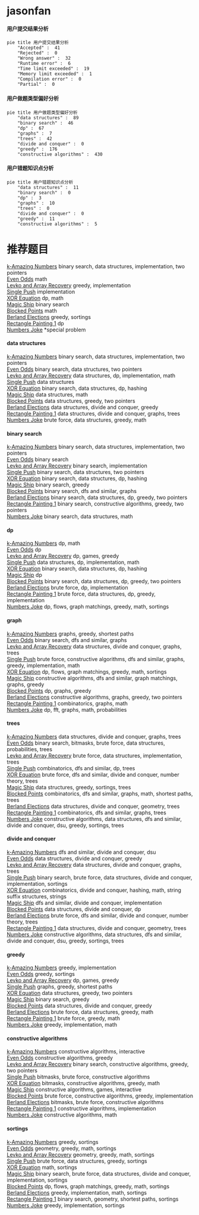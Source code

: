 # jasonfan
<!-- tabs:start -->
#### **用户提交结果分析**

```mermaid
pie title 用户提交结果分析
    "Accepted" :  41
    "Rejected" :  0
    "Wrong answer" :  32
    "Runtime error" :  6
    "Time limit exceeded" :  19
    "Memory limit exceeded" :  1
    "Compilation error" :  0
    "Partial" :  0
```
#### **用户做题类型偏好分析**

```mermaid
pie title 用户做题类型偏好分析
    "data structures" :  89
    "binary search" :  46
    "dp" :  67
    "graphs" :  7
    "trees" :  42
    "divide and conquer" :  0
    "greedy" :  176
    "constructive algorithms" :  430
```
#### **用户错题知识点分析**

```mermaid
pie title 用户错题知识点分析
    "data structures" :  11
    "binary search" :  0
    "dp" :  3
    "graphs" :  10
    "trees" :  0
    "divide and conquer" :  0
    "greedy" :  11
    "constructive algorithms" :  5
```
<!-- tabs:end -->
# 推荐题目
[k-Amazing Numbers](http://codeforces.com/problemset/problem/1416/A)		binary search,
                        data structures,
                        implementation,
                        two pointers		  
[Even Odds](http://codeforces.com/problemset/problem/318/A)		math		  
[Levko and Array Recovery](http://codeforces.com/problemset/problem/360/A)		greedy,
                        implementation		  
[Single Push](http://codeforces.com/problemset/problem/1253/A)		implementation		  
[XOR Equation](https://codeforces.com/contest/634/problem/B)		dp,
                        math		  
[Magic Ship](http://codeforces.com/problemset/problem/1117/C)		binary search		  
[Blocked Points](https://codeforces.com/contest/393/problem/C)		math		  
[Berland Elections](http://codeforces.com/problemset/problem/847/F)		greedy,
                        sortings		  
[Rectangle Painting 1](https://codeforces.com/contest/1199/problem/F)		dp		  
[Numbers Joke](http://codeforces.com/problemset/problem/784/A)		*special problem		  
<!-- tabs:start -->
#### **data structures**
[k-Amazing Numbers](http://codeforces.com/problemset/problem/1416/A)		binary search,
                        data structures,
                        implementation,
                        two pointers		  
[Even Odds](http://codeforces.com/problemset/problem/1034/D)		binary search,
                        data structures,
                        two pointers		  
[Levko and Array Recovery](http://codeforces.com/problemset/problem/362/C)		data structures,
                        dp,
                        implementation,
                        math		  
[Single Push](http://codeforces.com/problemset/problem/1010/E)		data structures		  
[XOR Equation](http://codeforces.com/problemset/problem/650/D)		binary search,
                        data structures,
                        dp,
                        hashing		  
[Magic Ship](http://codeforces.com/problemset/problem/266/E)		data structures,
                        math		  
[Blocked Points](http://codeforces.com/problemset/problem/746/F)		data structures,
                        greedy,
                        two pointers		  
[Berland Elections](https://codeforces.com/contest/635/problem/E)		data structures,
                        divide and conquer,
                        greedy		  
[Rectangle Painting 1](http://codeforces.com/problemset/problem/757/G)		data structures,
                        divide and conquer,
                        graphs,
                        trees		  
[Numbers Joke](http://codeforces.com/problemset/problem/1499/C)		brute force,
                        data structures,
                        greedy,
                        math		  
#### **binary search**
[k-Amazing Numbers](http://codeforces.com/problemset/problem/1416/A)		binary search,
                        data structures,
                        implementation,
                        two pointers		  
[Even Odds](http://codeforces.com/problemset/problem/1117/C)		binary search		  
[Levko and Array Recovery](http://codeforces.com/problemset/problem/1042/A)		binary search,
                        implementation		  
[Single Push](http://codeforces.com/problemset/problem/1034/D)		binary search,
                        data structures,
                        two pointers		  
[XOR Equation](http://codeforces.com/problemset/problem/650/D)		binary search,
                        data structures,
                        dp,
                        hashing		  
[Magic Ship](http://codeforces.com/problemset/problem/803/D)		binary search,
                        greedy		  
[Blocked Points](http://codeforces.com/problemset/problem/1100/E)		binary search,
                        dfs and similar,
                        graphs		  
[Berland Elections](http://codeforces.com/problemset/problem/1492/C)		binary search,
                        data structures,
                        dp,
                        greedy,
                        two pointers		  
[Rectangle Painting 1](http://codeforces.com/problemset/problem/1463/D)		binary search,
                        constructive algorithms,
                        greedy,
                        two pointers		  
[Numbers Joke](http://codeforces.com/problemset/problem/1490/G)		binary search,
                        data structures,
                        math		  
#### **dp**
[k-Amazing Numbers](https://codeforces.com/contest/634/problem/B)		dp,
                        math		  
[Even Odds](https://codeforces.com/contest/1199/problem/F)		dp		  
[Levko and Array Recovery](http://codeforces.com/problemset/problem/74/B)		dp,
                        games,
                        greedy		  
[Single Push](http://codeforces.com/problemset/problem/362/C)		data structures,
                        dp,
                        implementation,
                        math		  
[XOR Equation](http://codeforces.com/problemset/problem/650/D)		binary search,
                        data structures,
                        dp,
                        hashing		  
[Magic Ship](http://codeforces.com/problemset/problem/852/E)		dp		  
[Blocked Points](http://codeforces.com/problemset/problem/1492/C)		binary search,
                        data structures,
                        dp,
                        greedy,
                        two pointers		  
[Berland Elections](https://codeforces.com/contest/1457/problem/C)		brute force,
                        dp,
                        implementation		  
[Rectangle Painting 1](http://codeforces.com/problemset/problem/1491/C)		brute force,
                        data structures,
                        dp,
                        greedy,
                        implementation		  
[Numbers Joke](http://codeforces.com/problemset/problem/1437/C)		dp,
                        flows,
                        graph matchings,
                        greedy,
                        math,
                        sortings		  
#### **graph**
[k-Amazing Numbers](http://codeforces.com/problemset/problem/1076/D)		graphs,
                        greedy,
                        shortest paths		  
[Even Odds](http://codeforces.com/problemset/problem/1100/E)		binary search,
                        dfs and similar,
                        graphs		  
[Levko and Array Recovery](http://codeforces.com/problemset/problem/757/G)		data structures,
                        divide and conquer,
                        graphs,
                        trees		  
[Single Push](http://codeforces.com/problemset/problem/1487/C)		brute force,
                        constructive algorithms,
                        dfs and similar,
                        graphs,
                        greedy,
                        implementation,
                        math		  
[XOR Equation](http://codeforces.com/problemset/problem/1437/C)		dp,
                        flows,
                        graph matchings,
                        greedy,
                        math,
                        sortings		  
[Magic Ship](http://codeforces.com/problemset/problem/1470/D)		constructive algorithms,
                        dfs and similar,
                        graph matchings,
                        graphs,
                        greedy		  
[Blocked Points](http://codeforces.com/problemset/problem/1476/C)		dp,
                        graphs,
                        greedy		  
[Berland Elections](http://codeforces.com/problemset/problem/1304/D)		constructive algorithms,
                        graphs,
                        greedy,
                        two pointers		  
[Rectangle Painting 1](http://codeforces.com/problemset/problem/1475/C)		combinatorics,
                        graphs,
                        math		  
[Numbers Joke](http://codeforces.com/problemset/problem/553/E)		dp,
                        fft,
                        graphs,
                        math,
                        probabilities		  
#### **trees**
[k-Amazing Numbers](http://codeforces.com/problemset/problem/757/G)		data structures,
                        divide and conquer,
                        graphs,
                        trees		  
[Even Odds](http://codeforces.com/problemset/problem/1479/D)		binary search,
                        bitmasks,
                        brute force,
                        data structures,
                        probabilities,
                        trees		  
[Levko and Array Recovery](http://codeforces.com/problemset/problem/1511/C)		brute force,
                        data structures,
                        implementation,
                        trees		  
[Single Push](http://codeforces.com/problemset/problem/1499/F)		combinatorics,
                        dfs and similar,
                        dp,
                        trees		  
[XOR Equation](http://codeforces.com/problemset/problem/1491/E)		brute force,
                        dfs and similar,
                        divide and conquer,
                        number theory,
                        trees		  
[Magic Ship](http://codeforces.com/problemset/problem/1466/D)		data structures,
                        greedy,
                        sortings,
                        trees		  
[Blocked Points](http://codeforces.com/problemset/problem/1495/D)		combinatorics,
                        dfs and similar,
                        graphs,
                        math,
                        shortest paths,
                        trees		  
[Berland Elections](http://codeforces.com/problemset/problem/1303/G)		data structures,
                        divide and conquer,
                        geometry,
                        trees		  
[Rectangle Painting 1](http://codeforces.com/problemset/problem/1454/E)		combinatorics,
                        dfs and similar,
                        graphs,
                        trees		  
[Numbers Joke](http://codeforces.com/problemset/problem/1494/D)		constructive algorithms,
                        data structures,
                        dfs and similar,
                        divide and conquer,
                        dsu,
                        greedy,
                        sortings,
                        trees		  
#### **divide and conquer**
[k-Amazing Numbers](http://codeforces.com/problemset/problem/19/E)		dfs and similar,
                        divide and conquer,
                        dsu		  
[Even Odds](https://codeforces.com/contest/635/problem/E)		data structures,
                        divide and conquer,
                        greedy		  
[Levko and Array Recovery](http://codeforces.com/problemset/problem/757/G)		data structures,
                        divide and conquer,
                        graphs,
                        trees		  
[Single Push](http://codeforces.com/problemset/problem/1461/D)		binary search,
                        brute force,
                        data structures,
                        divide and conquer,
                        implementation,
                        sortings		  
[XOR Equation](http://codeforces.com/problemset/problem/1466/G)		combinatorics,
                        divide and conquer,
                        hashing,
                        math,
                        string suffix structures,
                        strings		  
[Magic Ship](http://codeforces.com/problemset/problem/1490/D)		dfs and similar,
                        divide and conquer,
                        implementation		  
[Blocked Points](https://codeforces.com/contest/1483/problem/C)		data structures,
                        divide and conquer,
                        dp		  
[Berland Elections](http://codeforces.com/problemset/problem/1491/E)		brute force,
                        dfs and similar,
                        divide and conquer,
                        number theory,
                        trees		  
[Rectangle Painting 1](http://codeforces.com/problemset/problem/1303/G)		data structures,
                        divide and conquer,
                        geometry,
                        trees		  
[Numbers Joke](http://codeforces.com/problemset/problem/1494/D)		constructive algorithms,
                        data structures,
                        dfs and similar,
                        divide and conquer,
                        dsu,
                        greedy,
                        sortings,
                        trees		  
#### **greedy**
[k-Amazing Numbers](http://codeforces.com/problemset/problem/360/A)		greedy,
                        implementation		  
[Even Odds](http://codeforces.com/problemset/problem/847/F)		greedy,
                        sortings		  
[Levko and Array Recovery](http://codeforces.com/problemset/problem/74/B)		dp,
                        games,
                        greedy		  
[Single Push](http://codeforces.com/problemset/problem/1076/D)		graphs,
                        greedy,
                        shortest paths		  
[XOR Equation](http://codeforces.com/problemset/problem/746/F)		data structures,
                        greedy,
                        two pointers		  
[Magic Ship](http://codeforces.com/problemset/problem/803/D)		binary search,
                        greedy		  
[Blocked Points](https://codeforces.com/contest/635/problem/E)		data structures,
                        divide and conquer,
                        greedy		  
[Berland Elections](http://codeforces.com/problemset/problem/1499/C)		brute force,
                        data structures,
                        greedy,
                        math		  
[Rectangle Painting 1](http://codeforces.com/problemset/problem/1400/B)		brute force,
                        greedy,
                        math		  
[Numbers Joke](http://codeforces.com/problemset/problem/1406/A)		greedy,
                        implementation,
                        math		  
#### **constructive algorithms**
[k-Amazing Numbers](http://codeforces.com/problemset/problem/1090/F)		constructive algorithms,
                        interactive		  
[Even Odds](http://codeforces.com/problemset/problem/1493/A)		constructive algorithms,
                        greedy		  
[Levko and Array Recovery](http://codeforces.com/problemset/problem/1463/D)		binary search,
                        constructive algorithms,
                        greedy,
                        two pointers		  
[Single Push](https://codeforces.com/contest/1456/problem/B)		bitmasks,
                        brute force,
                        constructive algorithms		  
[XOR Equation](http://codeforces.com/problemset/problem/1492/D)		bitmasks,
                        constructive algorithms,
                        greedy,
                        math		  
[Magic Ship](https://codeforces.com/contest/1504/problem/D)		constructive algorithms,
                        games,
                        interactive		  
[Blocked Points](https://codeforces.com/contest/1483/problem/A)		brute force,
                        constructive algorithms,
                        greedy,
                        implementation		  
[Berland Elections](https://codeforces.com/contest/1457/problem/D)		bitmasks,
                        brute force,
                        constructive algorithms		  
[Rectangle Painting 1](http://codeforces.com/problemset/problem/1513/A)		constructive algorithms,
                        implementation		  
[Numbers Joke](http://codeforces.com/problemset/problem/1473/C)		constructive algorithms,
                        math		  
#### **sortings**
[k-Amazing Numbers](http://codeforces.com/problemset/problem/847/F)		greedy,
                        sortings		  
[Even Odds](https://codeforces.com/contest/1496/problem/C)		geometry,
                        greedy,
                        math,
                        sortings		  
[Levko and Array Recovery](http://codeforces.com/problemset/problem/1495/A)		geometry,
                        greedy,
                        math,
                        sortings		  
[Single Push](http://codeforces.com/problemset/problem/1497/A)		brute force,
                        data structures,
                        greedy,
                        sortings		  
[XOR Equation](http://codeforces.com/problemset/problem/1427/A)		math,
                        sortings		  
[Magic Ship](http://codeforces.com/problemset/problem/1461/D)		binary search,
                        brute force,
                        data structures,
                        divide and conquer,
                        implementation,
                        sortings		  
[Blocked Points](http://codeforces.com/problemset/problem/1437/C)		dp,
                        flows,
                        graph matchings,
                        greedy,
                        math,
                        sortings		  
[Berland Elections](http://codeforces.com/problemset/problem/1473/A)		greedy,
                        implementation,
                        math,
                        sortings		  
[Rectangle Painting 1](http://codeforces.com/problemset/problem/1486/B)		binary search,
                        geometry,
                        shortest paths,
                        sortings		  
[Numbers Joke](http://codeforces.com/problemset/problem/1480/B)		greedy,
                        implementation,
                        sortings		  
<!-- tabs:end -->
